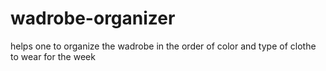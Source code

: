 # wadrobe-organizer
helps one to organize the wadrobe in the order of color and type of clothe to wear for the week
